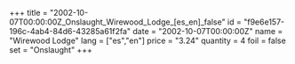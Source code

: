 +++
title = "2002-10-07T00:00:00Z_Onslaught_Wirewood_Lodge_[es_en]_false"
id = "f9e6e157-196c-4ab4-84d6-43285a61f2fa"
date = "2002-10-07T00:00:00Z"
name = "Wirewood Lodge"
lang = ["es","en"]
price = "3.24"
quantity = 4
foil = false
set = "Onslaught"
+++

